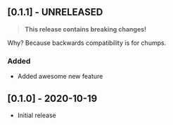 ## [0.1.1] - UNRELEASED

> __This release contains breaking changes!__

Why? Because backwards compatibility is for chumps.

### Added
- Added awesome new feature

## [0.1.0] - 2020-10-19
- Initial release
